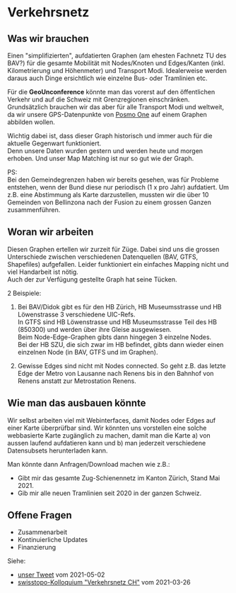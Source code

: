 # Verkehrsnetz

## Was wir brauchen

Einen "simplifizierten", aufdatierten Graphen (am ehesten Fachnetz TU des BAV?) für die gesamte Mobilität mit Nodes/Knoten und Edges/Kanten (inkl. Kilometrierung und Höhenmeter) und Transport Modi. Idealerweise werden daraus auch Dinge ersichtlich wie einzelne Bus- oder Tramlinien etc.       

Für die **GeoUnconference** könnte man das vorerst auf den öffentlichen Verkehr und auf die Schweiz mit Grenzregionen einschränken.      
Grundsätzlich brauchen wir das aber für alle Transport Modi und weltweit, da wir unsere GPS-Datenpunkte von [Posmo One](https://datamap.io/) auf einem Graphen abbilden wollen.
                 
Wichtig dabei ist, dass dieser Graph historisch und immer auch für die aktuelle Gegenwart funktioniert.              
Denn unsere Daten wurden gestern und werden heute und morgen erhoben. Und unser Map Matching ist nur so gut wie der Graph.

PS:       
Bei den Gemeindegrenzen haben wir bereits gesehen, was für Probleme entstehen, wenn der Bund diese nur periodisch (1 x pro Jahr) aufdatiert. Um z.B. eine Abstimmung als Karte darzustellen, mussten wir die über 10 Gemeinden von Bellinzona nach der Fusion zu einem grossen Ganzen zusammenführen.   
      

## Woran wir arbeiten

Diesen Graphen ertellen wir zurzeit für Züge. Dabei sind uns die grossen Unterschiede zwischen verschiedenen Datenquellen (BAV, GTFS, Shapefiles) aufgefallen. 
Leider funktioniert ein einfaches Mapping nicht und viel Handarbeit ist nötig.      
Auch der zur Verfügung gestellte Graph hat seine Tücken.         

2 Beispiele:        
1. Bei BAV/Didok gibt es für den HB Zürich, HB Museumsstrasse und HB Löwenstrasse 3 verschiedene UIC-Refs.       
In GTFS sind HB Löwenstrasse und HB Museumsstrasse Teil des HB (850300) und werden über ihre Gleise ausgewiesen.     
Beim Node-Edge-Graphen gibts dann hingegen 3 einzelne Nodes.         
Bei der HB SZU, die sich zwar im HB befindet, gibts dann wieder einen einzelnen Node (in BAV, GTFS und im Graphen).      
      
2. Gewisse Edges sind nicht mit Nodes connected. So geht z.B. das letzte Edge der Metro von Lausanne nach Renens bis in den Bahnhof von Renens anstatt zur Metrostation Renens.  


## Wie man das ausbauen könnte

Wir selbst arbeiten viel mit Webinterfaces, damit Nodes oder Edges auf einer Karte überprüfbar sind. 
Wir könnten uns vorstellen eine solche webbasierte Karte zugänglich zu machen, damit man die Karte 
a) von aussen laufend aufdatieren kann und b) man jederzeit verschiedene Datensubsets herunterladen kann.               

Man könnte dann Anfragen/Download machen wie z.B.: 
- Gibt mir das gesamte Zug-Schienennetz im Kanton Zürich, Stand Mai 2021. 
- Gib mir alle neuen Tramlinien seit 2020 in der ganzen Schweiz. 


## Offene Fragen
- Zusammenarbeit
- Kontinuierliche Updates
- Finanzierung





Siehe:
- [unser Tweet](https://twitter.com/datamapio/status/1388849007607357442?s=20) vom 2021-05-02
- [swisstopo-Kolloquium "Verkehrsnetz CH"](https://www.swisstopo.admin.ch/de/swisstopo/veranstaltungen/colloque.detail.event.html/swisstopo-internet/events2021/colloquium-20-21/20210326.html) vom 2021-03-26
